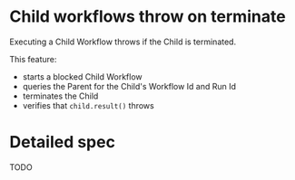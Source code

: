 # Child workflows throw on terminate

Executing a Child Workflow throws if the Child is terminated.

This feature: 

- starts a blocked Child Workflow
- queries the Parent for the Child's Workflow Id and Run Id
- terminates the Child
- verifies that `child.result()` throws

# Detailed spec

TODO